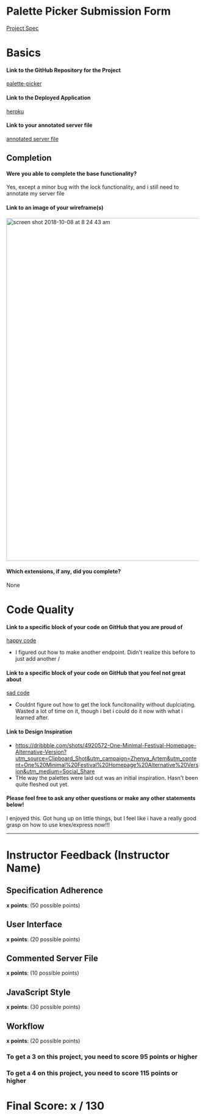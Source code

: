 # Palette Picker Submission Form

[Project Spec](http://frontend.turing.io/projects/palette-picker.html)

# Basics

#### Link to the GitHub Repository for the Project
[palette-picker](https://github.com/codytaft/palette-picker)

#### Link to the Deployed Application
[heroku](https://codys-palette-picker.herokuapp.com/)

#### Link to your annotated server file
[annotated server file](https://github.com/codytaft/palette-picker/tree/annotated-server)

## Completion

#### Were you able to complete the base functionality?

Yes, except a minor bug with the lock functionality, and i still need to annotate my server file

#### Link to an image of your wireframe(s)
<img width="898" alt="screen shot 2018-10-08 at 8 24 43 am" src="https://user-images.githubusercontent.com/25713264/46614680-b3e77200-cad3-11e8-9a3b-881aa5c4063e.png">


#### Which extensions, if any, did you complete?
None

# Code Quality

#### Link to a specific block of your code on GitHub that you are proud of
[happy code](https://user-images.githubusercontent.com/25713264/46618113-e85f2c00-cadb-11e8-923f-f383a8e13503.png)

* I figured out how to make another endpoint.  Didn't realize this before to just add another /

#### Link to a specific block of your code on GitHub that you feel not great about
[sad code](https://user-images.githubusercontent.com/25713264/46617903-3e7f9f80-cadb-11e8-9720-9efadac3ce33.png)

* Couldnt figure out how to get the lock funcitonaility without duplciating.  Wasted a lot of time on it, though i bet i could do it now with what i learned after.

#### Link to Design Inspiration

* https://dribbble.com/shots/4920572-One-Minimal-Festival-Homepage-Alternative-Version?utm_source=Clipboard_Shot&utm_campaign=Zhenya_Artem&utm_content=One%20Minimal%20Festival%20Homepage%20Alternative%20Version&utm_medium=Social_Share
 * THe way the palettes were laid out was an initial inspiration. Hasn't been quite fleshed out yet.
 
 
#### Please feel free to ask any other questions or make any other statements below!

I enjoyed this. Got hung up on little things, but I feel like i have a really good grasp on how to use knex/express now!!!

-----


# Instructor Feedback (Instructor Name)

## Specification Adherence

**x points**: (50 possible points)

## User Interface

**x points**: (20 possible points)

## Commented Server File

**x points**: (10 possible points)

## JavaScript Style

**x points**: (30 possible points)

## Workflow

**x points**: (20 possible points)


### To get a 3 on this project, you need to score 95 points or higher
### To get a 4 on this project, you need to score 115 points or higher

# Final Score: x / 130

